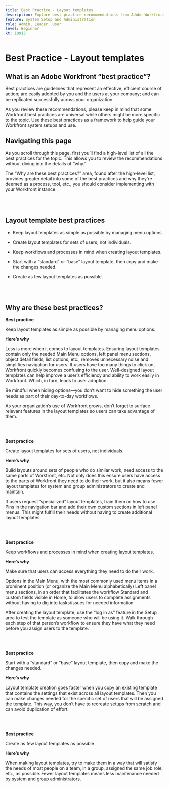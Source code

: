 ```yaml
---
title: Best Practice - Layout templates
description: Explore best practice recommendations from Adobe Workfront experts about setting up, managing, and using Workfront layout templates.
feature: System Setup and Administration
role: Admin, Leader, User
level: Beginner
kt: 10913
---
```


# Best Practice - Layout templates

## What is an Adobe Workfront “best practice”? 

Best practices are guidelines that represent an effective, efficient course of action; are easily adopted by you and the users at your company; and can be replicated successfully across your organization. 

As you review these recommendations, please keep in mind that some Workfront best practices are universal while others might be more specific to the topic. Use these best practices as a framework to help guide your Workfront system setups and use.

## Navigating this page 

As you scroll through this page, first you’ll find a high-level list of all the best practices for the topic. This allows you to review the recommendations without diving into the details of “why.” 

The “Why are these best practices?” area, found after the high-level list, provides greater detail into some of the best practices and why they're deemed as a process, tool, etc., you should consider implementing with your Workfront instance. 

</br>
</br>

## Layout template best practices 

* Keep layout templates as simple as possible by managing menu options. 

* Create layout templates for sets of users, not individuals. 

* Keep workflows and processes in mind when creating layout templates. 

* Start with a “standard” or “base” layout template, then copy and make the changes needed. 

* Create as few layout templates as possible. 

</br>
</br>

## Why are these best practices? 

**Best practice**

Keep layout templates as simple as possible by managing menu options. 

**Here’s why**

Less is more when it comes to layout templates. Ensuring layout templates contain only the needed Main Menu options, left panel menu sections, object detail fields, list options, etc., removes unnecessary noise and simplifies navigation for users. If users have too many things to click on, Workfront quickly becomes confusing to the user. Well-designed layout templates can help improve a user’s efficiency and ability to work easily in Workfront. Which, in turn, leads to user adoption. 

Be mindful when hiding options—you don’t want to hide something the user needs as part of their day-to-day workflows.  

As your organization’s use of Workfront grows, don’t forget to surface relevant features in the layout templates so users can take advantage of them. 

</br>
</br>

**Best practice**

Create layout templates for sets of users, not individuals. 

**Here’s why**

Build layouts around sets of people who do similar work, need access to the same parts of Workfront, etc. Not only does this ensure users have access to the parts of Workfront they need to do their work, but it also means fewer layout templates for system and group administrators to create and maintain. 

If users request “specialized” layout templates, train them on how to use Pins in the navigation bar and add their own custom sections in left panel menus. This might fulfill their needs without having to create additional layout templates. 

</br>
</br>

**Best practice**

Keep workflows and processes in mind when creating layout templates. 

**Here’s why**

Make sure that users can access everything they need to do their work. 

Options in the Main Menu, with the most commonly used menu items in a prominent position (or organize the Main Menu alphabetically) 
Left panel menu sections, in an order that facilitates the workflow 
Standard and custom fields visible in Home, to allow users to complete assignments without having to dig into tasks/issues for needed information  
 
After creating the layout template, use the “log in as” feature in the Setup area to test the template as someone who will be using it. Walk through each step of that person’s workflow to ensure they have what they need before you assign users to the template. 

</br>
</br>

**Best practice**

Start with a “standard” or “base” layout template, then copy and make the changes needed. 

**Here’s why**

Layout template creation goes faster when you copy an existing template that contains the settings that exist across all layout templates. Then you can make changes needed for the specific set of users that will be assigned the template. This way, you don’t have to recreate setups from scratch and can avoid duplication of effort. 

</br>
</br>


**Best practice**

Create as few layout templates as possible. 

**Here’s why**

When making layout templates, try to make them in a way that will satisfy the needs of most people on a team, in a group, assigned the same job role, etc., as possible. Fewer layout templates means less maintenance needed by system and group administrators. 

